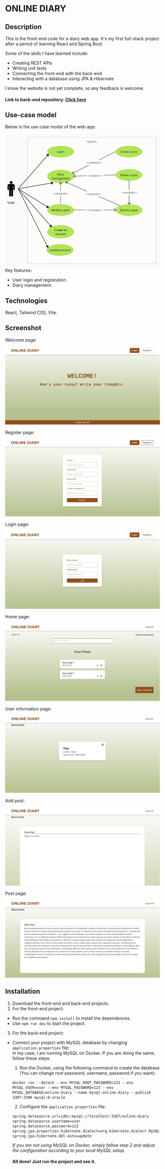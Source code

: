 # ONLINE DIARY
## Description
This is the front-end code for a diary web app.
It's my first full-stack project after a period of learning React and Spring Boot.  

Some of the skills I have learned include:
- Creating REST APIs
- Writing unit tests
- Connecting the front-end with the back-end
- Interacting with a database using JPA & Hibernate

I know the website is not yet complete, so any feedback is welcome.  

#### Link to back-end repository: [Click here](https://github.com/AST-tnbt/Online_Diary_Backend/)
## Use-case model
Below is the use case model of the web app:  

![Usecase model](/public/Usecase.png)
Key features: 
- User login and registration.
- Diary management.
## Technologies
React, Tailwind CSS, Vite.
## Screenshot
Welcome page:  

![welcome page](./readme/welcome_page.png)  

Register page:  

![register page](./readme/register_page.png)

Login page:  

![login page](./readme/login_page.png)

Home page:  

![home page](./readme/home_page.png)

User information page:  

![user information page](./readme/user_information.png)

Add post:  

![add post page](./readme/add_post.png)

Post page:  

![post page](./readme/post_page.png)
## Installation
1. Download the front-end and back-end projects.
2. For the front-end project:
- Run the command `npm install` to install the dependences. 
- Use `npm run dev` to start the project.
3. For the back-end project:
- Connect your project with MySQL database by changing `application.properties` file:  
In my case, I am running MySQL on Docker. If you are doing the same, follow these steps: 
    1. Run the Docker, using the following command to create the database (You can change root password, username, password if you want):
    ```
    docker run --detach --env MYSQL_ROOT_PASSWORD=123 --env MYSQL_USER=user --env MYSQL_PASSWORD=123 --env MYSQL_DATABASE=online-diary --name mysql-online-diary --publish 3307:3306 mysql:8-oracle
    ```
    2. Configure the `application.properties` file:
    ```
    spring.datasource.url=jdbc:mysql://localhost:3307/online-diary
    spring.datasource.username=user
    spring.datasource.password=123
    spring.jpa.properties.hibernate.dialect=org.hibernate.dialect.MySQL8Dialect
    spring.jpa.hibernate.ddl-auto=update
    ```
    *If you are not using MySQL on Docker, simply follow step 2 and adjust the configuration according to your local MySQL setup.*

    #### All done! Just run the project and see it.
